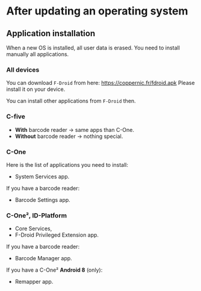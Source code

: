 After updating an operating system
==================================

Application installation
------------------------

When a new OS is installed, all user data is erased. You need to install manually
all applications.

### All devices

You can download `F-Droid` from here: https://coppernic.fr/fdroid.apk
Please install it on your device.

You can install other applications from `F-Droid` then.

### C-five

- **With** barcode reader -> same apps than C-One.
- **Without** barcode reader -> nothing special.

### C-One

Here is the list of applications you need to install:

- System Services app.

If you have a barcode reader:

- Barcode Settings app.

### C-One², ID-Platform

- Core Services,
- F-Droid Privileged Extension app.

If you have a barcode reader:

- Barcode Manager app.

If you have a C-One² **Android 8** (only):

- Remapper app.
